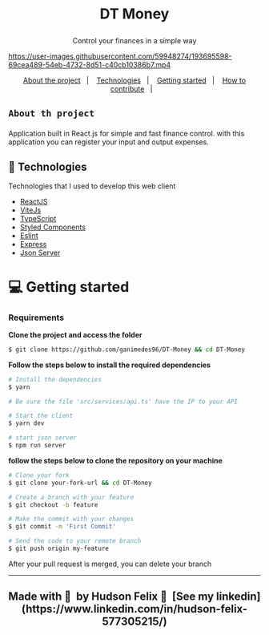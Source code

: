 <h1 align="center">
   
   DT Money
</h1>
<p align="center">Control your finances in a simple way
</p>

https://user-images.githubusercontent.com/59948274/193695598-69cea489-54eb-4732-8d51-c40cb10386b7.mp4

<p align="center">
  <a href="#-about-the-project">About the project</a>&nbsp;&nbsp;&nbsp;|&nbsp;&nbsp;&nbsp;
  <a href="#-technologies">Technologies</a>&nbsp;&nbsp;&nbsp;|&nbsp;&nbsp;&nbsp;
  <a href="#-getting-started">Getting started</a>&nbsp;&nbsp;&nbsp;|&nbsp;&nbsp;&nbsp;
  <a href="#-how-to-contribute">How to contribute</a>&nbsp;&nbsp;&nbsp;|&nbsp;&nbsp;&nbsp;
</p>

 <h2 >
	
	About th project
	
</h2>

<p>Application built in React.js for simple and fast finance control. with this application you can register your input and output expenses.</p>

## 🚀 Technologies

Technologies that I used to develop this web client

- [ReactJS](https://reactjs.org/)
- [ViteJs](https://vitejs.dev)
- [TypeScript](https://www.typescriptlang.org/)
- [Styled Components](https://www.styled-components.com/)
- [Eslint](https://eslint.org/)
- [Express](https://expressjs.com/)
- [Json Server](https://www.npmjs.com/package/json-server)


# 💻 Getting started

### Requirements

**Clone the project and access the folder**

```bash
$ git clone https://github.com/ganimedes96/DT-Money && cd DT-Money
```

**Follow the steps below to install the required dependencies**

```bash
# Install the dependencies
$ yarn

# Be sure the file 'src/services/api.ts' have the IP to your API

# Start the client
$ yarn dev

# start json server
$ npm run server
```



**follow the steps below to clone the repository on your machine**

```bash
# Clone your fork
$ git clone your-fork-url && cd DT-Money

# Create a branch with your feature
$ git checkout -b feature

# Make the commit with your changes
$ git commit -m 'First Commit'

# Send the code to your remote branch
$ git push origin my-feature
```

After your pull request is merged, you can delete your branch

---
<div align="center">
	<h2>Made with 💜 &nbsp;by Hudson Felix 👋 &nbsp;[See my linkedin](https://www.linkedin.com/in/hudson-felix-577305215/)</h2>
</div>



